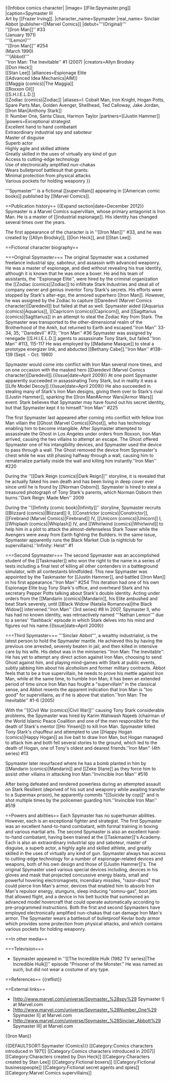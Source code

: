 {{Infobox comics character| <!--Wikipedia:WikiProject Comics-->
|image= [[File:Spymaster.png]]
|caption=Spymaster III<br/>Art by [[Frazer Irving]].
|character_name=Spymaster
|real_name= Sinclair Abbot
|publisher=[[Marvel Comics]]
|debut='''(Original)'''<br/>''[[Iron Man]]'' #33<br/>(January 1971)<br/>'''(Lemon)'''<br/>''[[Iron Man]]'' #254<br/>(March 1990)<br/>'''(Abbot)'''<br/>''Iron Man: The Inevitable'' #1 (2007) 
|creators=Allyn Brodsky<br/>[[Don Heck]]<br/>[[Stan Lee]]
|alliances=Espionage Elite<br/>[[Advanced Idea Mechanics|AIM]]<br/>[[Maggia (comics)|The Maggia]]<br/>[[Roxxon Oil]]<br/>[[S.H.I.E.L.D.]]<br/>[[Zodiac (comics)|Zodiac]]
|aliases=I: Cobalt Man, Iron Knight, Hogan Potts, Spare Parts Man, Golden Avenger, Shellhead, Ted Calloway, Jake Jordan, [[Iron Man|Anthony Stark]]<br/>II: Number One, Santa Claus, Harmon Taylor 
|partners=[[Justin Hammer]]
|powers=Exceptional strategist<br/>Excellent hand to hand combatant<br/>Extraordinary industrial spy and saboteur<br/>Master of disguise<br/>Superb actor<br/>Highly agile and skilled athlete<br/>Greatly skilled in the uses of virtually any kind of gun<br/>Access to cutting-edge technology<br/>Use of electronically amplified nun-chakas<br/>Wears bulletproof battlesuit that grants:<br/>Minimal protection from physical attacks<br/>Various pockets for holding weaponry 
}}

'''Spymaster''' is a fictional [[supervillain]] appearing in [[American comic books]] published by [[Marvel Comics]].

==Publication history==
{{Expand section|date=December 2012}}
Spymaster is a Marvel Comics supervillain, whose primary antagonist is Iron Man. He is a master of [[industrial espionage]]. His identity has changed several times over the years.

The first appearance of the character is in ''[[Iron Man]]'' #33, and he was created by [[Allyn Brodsky]], [[Don Heck]], and [[Stan Lee]].

==Fictional character biography==

===Original Spymaster===
The original Spymaster was a costumed freelance industrial spy, saboteur, and assassin with advanced weaponry. He was a master of espionage, and died without revealing his true identity, although it is known that he was once a boxer. He and his team of assistants, the ''Espionage Elite'', were hired by the criminal organization the [[Zodiac (comics)|Zodiac]] to infiltrate Stark Industries and steal all of company owner and genius inventor Tony Stark's secrets. His efforts were stopped by Stark's alter-ego, the armored superhero [[Iron Man]]. However, he was assigned by the Zodiac to capture [[Daredevil (Marvel Comics character)|Daredevil]] but failed at that as well. Spymaster aided [[Aquarius (comics)|Aquarius]], [[Capricorn (comics)|Capricorn]], and [[Sagittarius (comics)|Sagittarius]] in an attempt to steal the Zodiac Key from Stark. The Spymaster was transported to the other-dimensional realm of the Brotherhood of the Ankh, but returned to Earth and escaped.<ref>''Iron Man'' 33-34, 35; ''Daredevil'' #73; ''Iron Man'' #36</ref> Spymaster was assigned by renegade [[S.H.I.E.L.D.]] agents to assassinate Tony Stark, but failed.<ref>''Iron Man'' #113, 115-117</ref> He was employed by [[Madame Masque]] to steal a prototype energizer link, and abducted [[Bethany Cabe]].<ref>''Iron Man'' #138-139 (Sept. - Oct. 1980)</ref>

Spymaster would come into conflict with Iron Man several more times, and on one occasion with the masked hero [[Daredevil (Marvel Comics character)|Daredevil]].{{Issue|date=April 2009}} At one point Spymaster apparently succeeded in assassinating Tony Stark, but in reality it was a [[Life Model Decoy]].{{Issue|date=April 2009}} He also succeeded in stealing many of Stark's Iron Man designs, giving them over to Stark's rival [[Justin Hammer]], sparking the [[Iron Man#Armor Wars|Armor Wars]] event. Stark believes that Spymaster may have found out his secret identity, but that Spymaster kept it to himself.<ref>''Iron Man'' #225</ref>

The first Spymaster last appeared after coming into conflict with fellow Iron Man villain the [[Ghost (Marvel Comics)|Ghost]], who has technology enabling him to become intangible. After Spymaster attempted to assassinate the Ghost in Los Angeles under orders from Roxxon, Iron Man arrived, causing the two villains to attempt an escape. The Ghost offered Spymaster one of his intangibility devices, and Spymaster used the device to pass through a wall. The Ghost removed the device from Spymaster's chest while he was still phasing halfway through a wall, causing him to rematerialize partially inside the wall and killing him instantly.<ref>''Iron Man'' #220</ref>

During the ''[[Dark Reign (comics)|Dark Reign]]'' storyline, it is revealed that he actually faked his own death and has been living in deep cover ever since until he is found by [[Norman Osborn]]. Spymaster is hired to steal a treasured photograph of Tony Stark's parents, which Norman Osborn then burns.<ref>''Dark Reign: Made Men'' 2009</ref>

During the ''[[Infinity (comic book)|Infinity]]'' storyline, Spymaster recruits [[Blizzard (comics)|Blizzard]] II, [[Constrictor (comics)|Constrictor]], [[Firebrand (Marvel Comics)|Firebrand]] IV, [[Unicorn (comics)|Unicorn]] I, [[Whiplash (comics)|Whiplash]] IV, and [[Whirlwind (comics)|Whirlwind]] to help him in a plot to attack the almost-defenseless Stark Tower while the Avengers were away from Earth fighting the Builders. In the same issue, Spymaster apparently runs the Black Market Club (a nightclub for supervillains).<ref>''Infinity: Heist'' #1</ref>

===Second Spymaster===
The second Spymaster was an accomplished student of the [[Taskmaster]] who won the right to the name in a series of tests including a final test of killing all other contenders in a battleground simulator, with all contestants blindfolded. This new Spymaster was appointed by the Taskmaster for [[Justin Hammer]], and battled [[Iron Man]] in his first appearance.<ref>''Iron Man'' #254</ref> This iteration had one of his own Espionage Elite bug Tony Stark's office, and overheard Stark and his secretary Pepper Potts talking about Stark's double identity. Acting under orders from the [[Mandarin (comics)|Mandarin]], his Elite ambushed and beat Stark severely, until [[Black Widow (Natalia Romanova)|the Black Widow]] intervened.<ref>''Iron Man'' (3rd series) #8</ref> In 2007, Spymaster II, who has had no known identity, was retroactively named '''Nathan Lemon''' due to a series' 'flashback' episode in which Stark delves into his mind and figures out his name.{{Issue|date=April 2009}}

===Third Spymaster===
'''Sinclair Abbot''', a wealthy industrialist, is the latest person to hold the Spymaster mantle. He achieved this by having the previous one arrested, severely beaten in jail, and then killed in intensive care by his wife. His debut was in the miniseries ''Iron Man: The Inevitable''. He has yet to attempt any direct action against Iron Man, choosing to send Ghost against him, and playing mind-games with Stark at public events, subtly jabbing him about his alcoholism and former military contracts. Abbot feels that to be a true supervillain, he needs to prove his mettle against Iron Man, while at the same time, to humble Iron Man; it has been an extended period of time since Iron Man has fought a "supervillain" in the classical sense, and Abbot resents the apparent indication that Iron Man is "too good" for supervillains, as if he is above that station.<ref>''Iron Man: The Inevitable'' #1-6 (2005)</ref>

With the ''[[Civil War (comics)|Civil War]]'' causing Tony Stark considerable problems, the Spymaster was hired by Karim Wahwash Najeeb (chairman of the World Islamic Peace Coalition and one of the men responsible for the death of Stark's mentor [[Ho Yinsen]]) to kill Iron Man. Spymaster killed Tony Stark's chauffeur and attempted to use [[Happy Hogan (comics)|Happy Hogan]] as live bait to draw Iron Man, but Hogan managed to attack him and both fell several stories to the ground, which led to the death of Hogan, one of Tony's oldest and dearest friends.<ref>''Iron Man'' (4th series) #13</ref>

Spymaster later resurfaced where he has a bomb planted in him by [[Mandarin (comics)|Mandarin]] and [[Zeke Stane]] as they force him to assist other villains in attacking Iron Man.<ref>''Invincible Iron Man'' #516</ref>

After being defeated and rendered powerless during an attempted assault on Stark Resilient (deprived of his suit and weaponry while awaiting transfer to a Supermax prison), he apparently commits "[[Suicide by cop]]" and is shot multiple times by the policemen guarding him.<ref>''Invincible Iron Man'' #519</ref>

==Powers and abilities==
Each Spymaster has no superhuman abilities. However, each is an exceptional fighter and strategist. The first Spymaster was an excellent hand-to-hand combatant, with formal training in boxing and various martial arts. The second Spymaster is also an excellent hand-to-hand combatant, having been trained at the [[Taskmaster]]'s Academy. Each is also an extraordinary industrial spy and saboteur, master of disguise, a superb actor, a highly agile and skilled athlete, and greatly skilled in the uses of virtually any kind of gun. Spymaster always has access to cutting-edge technology for a number of espionage-related devices and weapons, both of his own design and those of [[Justin Hammer]]'s. The original Spymaster used various special devices including, devices in his gloves and mask that projected concussive energy blasts, small and powerful hovering electromagnets, incendiary missiles, "razor-discs" that could pierce Iron Man's armor, devices that enabled him to absorb Iron Man's repulsor energy, stunguns, sleep inducing "somnu-gas", boot jets that allowed flight, and a device in his belt buckle that summoned an advanced model hovercraft that could operate automatically according to pre-programmed instructions. Both the first and second Spymasters have employed electronically amplified nun-chakas that can damage Iron Man's armor. The Spymaster wears a battlesuit of bulletproof Kevlar body armor which provides some protection from physical attacks, and which contains various pockets for holding weaponry.

==In other media==

===Television===
* Spymaster appeared in ''[[The Incredible Hulk (1982 TV series)|The Incredible Hulk]]'' episode "Prisoner of the Monster." He was named as such, but did not wear a costume of any type.

==References==
{{reflist}}

==External links==
* [http://www.marvel.com/universe/Spymaster_%28spy%29 Spymaster I] at Marvel.com
* [http://www.marvel.com/universe/Spymaster_%28Number_One%29 Spymaster II] at Marvel.com
* [http://www.marvel.com/universe/Spymaster_%28Sinclair_Abbott%29 Spymaster III] at Marvel.com

{{Iron Man}}

{{DEFAULTSORT:Spymaster (Comics)}}
[[Category:Comics characters introduced in 1971]]
[[Category:Comics characters introduced in 2007]]
[[Category:Characters created by Don Heck]]
[[Category:Characters created by Stan Lee]]
[[Category:Fictional boxers]]
[[Category:Fictional businesspeople]]
[[Category:Fictional secret agents and spies]]
[[Category:Marvel Comics supervillains]]